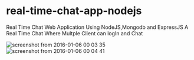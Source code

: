 # real-time-chat-app-nodejs
Real Time Chat Web Application Using NodeJS,Mongodb and ExpressJS
A Real Time Chat Where Multple Client can logIn and Chat

![screenshot from 2016-01-06 00 03 35](https://cloud.githubusercontent.com/assets/10362597/12124485/c92abbea-b40b-11e5-8bcb-435cb6493cbe.png)
![screenshot from 2016-01-06 00 04 41](https://cloud.githubusercontent.com/assets/10362597/12124486/c96e4478-b40b-11e5-8a70-5fd80ef8c735.png)
